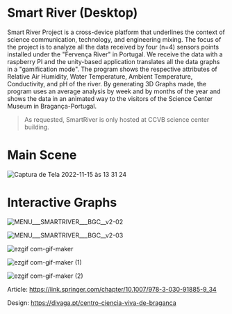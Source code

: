 # Smart River (Desktop)

Smart River Project is a cross-device platform that underlines the context of science communication, technology, and engineering mixing. The focus of the project is to analyze all the data received by four (n=4) sensors points installed under the "Fervença River" in Portugal. We receive the data with a raspberry PI and the unity-based application translates all the data graphs in a "gamification mode". The program shows the respective attributes of Relative Air Humidity, Water Temperature, Ambient Temperature, Conductivity, and pH of the river. By generating 3D Graphs made, the program uses an average analysis by week and by months of the year and shows the data in an animated way to the visitors of the Science Center Museum in Bragança-Portugal.

> As requested, SmartRiver is only hosted at CCVB science center building.

# Main Scene
![Captura de Tela 2022-11-15 às 13 31 24](https://user-images.githubusercontent.com/21102697/201932009-6c28be2a-67c5-423d-89f5-c129d16c0648.png)

# Interactive Graphs
![MENU___SMARTRIVER___BGC__v2-02](https://user-images.githubusercontent.com/21102697/93584472-41f55400-f99d-11ea-812d-3f0ed58ebaad.jpg)

![MENU___SMARTRIVER___BGC__v2-03](https://user-images.githubusercontent.com/21102697/93584476-43268100-f99d-11ea-8bcc-466b6b93b1b0.jpg)

![ezgif com-gif-maker](https://user-images.githubusercontent.com/21102697/201931797-f74a38c7-afe3-4093-af5b-e00da7382e20.gif)

![ezgif com-gif-maker (1)](https://user-images.githubusercontent.com/21102697/201931835-9e692409-7586-4c72-baac-a82b56c8e805.gif)

![ezgif com-gif-maker (2)](https://user-images.githubusercontent.com/21102697/201933215-d0e1eaa0-81f4-4f28-8dfe-16d6a50a5256.gif)

Article: https://link.springer.com/chapter/10.1007/978-3-030-91885-9_34

Design: https://divaga.pt/centro-ciencia-viva-de-braganca
